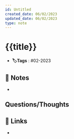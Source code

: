 ```yaml
---
id: Untitled
created_date: 06/02/2023
updated_date: 06/02/2023
type: note
---
```


#  {{title}}
- **🏷️Tags** :  #02-2023 
[ ](#anki-card)
## 📝 Notes
- 


## Questions/Thoughts


## 🔗 Links
- 
